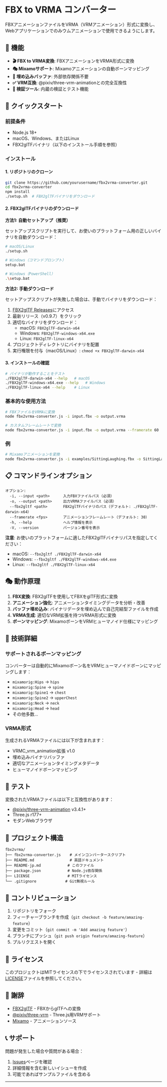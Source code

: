 # FBX to VRMA コンバーター

FBXアニメーションファイルをVRMA（VRMアニメーション）形式に変換し、Webアプリケーションでのみウムアニメーションで使用できるようにします。

## 🎯 機能

- **🎬 FBX to VRMA変換**: FBXアニメーションをVRMA形式に変換
- **🎭 Mixamoサポート**: Mixamoアニメーションの自動ボーンマッピング
- **🔧 埋め込みバッファ**: 外部依存関係不要
- **✅ VRM互換**: @pixiv/three-vrm-animationとの完全互換性
- **🧪 検証ツール**: 内蔵の検証とテスト機能

## 🚀 クイックスタート

### 前提条件

- Node.js 18+
- macOS、Windows、またはLinux
- FBX2glTFバイナリ（以下のインストール手順を参照）

### インストール

#### 1. リポジトリのクローン

```bash
git clone https://github.com/yourusername/fbx2vrma-converter.git
cd fbx2vrma-converter
npm install
./setup.sh  # FBX2glTFバイナリをダウンロード
```

#### 2. FBX2glTFバイナリのダウンロード

**方法1: 自動セットアップ（推奨）**

セットアップスクリプトを実行して、お使いのプラットフォーム用の正しいバイナリを自動ダウンロード：

```bash
# macOS/Linux
./setup.sh

# Windows（コマンドプロンプト）
setup.bat

# Windows（PowerShell）
.\setup.bat
```

**方法2: 手動ダウンロード**

セットアップスクリプトが失敗した場合は、手動でバイナリをダウンロード：

1. [FBX2glTF Releases](https://github.com/facebookincubator/FBX2glTF/releases)にアクセス
2. 最新リリース（v0.9.7）をクリック
3. 適切なバイナリをダウンロード：
   - macOS: `FBX2glTF-darwin-x64`
   - Windows: `FBX2glTF-windows-x64.exe`
   - Linux: `FBX2glTF-linux-x64`
4. プロジェクトディレクトリにバイナリを配置
5. 実行権限を付与（macOS/Linux）: `chmod +x FBX2glTF-darwin-x64`

#### 3. インストールの確認

```bash
# バイナリが動作することをテスト
./FBX2glTF-darwin-x64 --help   # macOS
./FBX2glTF-windows-x64.exe --help   # Windows
./FBX2glTF-linux-x64 --help    # Linux
```

### 基本的な使用方法

```bash
# FBXファイルをVRMAに変換
node fbx2vrma-converter.js -i input.fbx -o output.vrma

# カスタムフレームレートで変換
node fbx2vrma-converter.js -i input.fbx -o output.vrma --framerate 60
```

### 例

```bash
# Mixamoアニメーションを変換
node fbx2vrma-converter.js -i examples/SittingLaughing.fbx -o SittingLaughing.vrma
```

## 📋 コマンドラインオプション

```
オプション:
  -i, --input <path>      入力FBXファイルパス（必須）
  -o, --output <path>     出力VRMAファイルパス（必須）
  --fbx2gltf <path>       FBX2glTFバイナリのパス（デフォルト: ./FBX2glTF-darwin-x64）
  --framerate <fps>       アニメーションフレームレート（デフォルト: 30）
  -h, --help              ヘルプ情報を表示
  -V, --version           バージョン番号を表示
```

**注意**: お使いのプラットフォームに適したFBX2glTFバイナリパスを指定してください：
- macOS: `--fbx2gltf ./FBX2glTF-darwin-x64`
- Windows: `--fbx2gltf ./FBX2glTF-windows-x64.exe`
- Linux: `--fbx2gltf ./FBX2glTF-linux-x64`

## 🎭 動作原理

1. **FBX変換**: FBX2glTFを使用してFBXをglTF形式に変換
2. **アニメーション強化**: アニメーションタイミングデータを分析・改善
3. **バッファ埋め込み**: バイナリデータを埋め込んで自己完結型ファイルを作成
4. **VRMA生成**: 適切なVRM拡張を持つVRMA形式に変換
5. **ボーンマッピング**: MixamoボーンをVRMヒューマノイド仕様にマッピング

## 🔧 技術詳細

### サポートされるボーンマッピング

コンバーターは自動的にMixamoボーン名をVRMヒューマノイドボーンにマッピングします：

- `mixamorig:Hips` → `hips`
- `mixamorig:Spine` → `spine`
- `mixamorig:Spine1` → `chest`
- `mixamorig:Spine2` → `upperChest`
- `mixamorig:Neck` → `neck`
- `mixamorig:Head` → `head`
- その他多数...

### VRMA形式

生成されるVRMAファイルには以下が含まれます：
- VRMC_vrm_animation拡張 v1.0
- 埋め込みバイナリバッファ
- 適切なアニメーションタイミングメタデータ
- ヒューマノイドボーンマッピング

## 🧪 テスト

変換されたVRMAファイルは以下と互換性があります：
- [@pixiv/three-vrm-animation](https://github.com/pixiv/three-vrm) v3.4.1+
- Three.js r177+
- モダンWebブラウザ

## 📁 プロジェクト構造

```
fbx2vrma/
├── fbx2vrma-converter.js    # メインコンバータースクリプト
├── README.md                # 英語ドキュメント
├── README-jp.md            # このファイル
├── package.json            # Node.js依存関係
├── LICENSE                 # MITライセンス
└── .gitignore             # Git無視ルール
```

## 🤝 コントリビューション

1. リポジトリをフォーク
2. フィーチャーブランチを作成（`git checkout -b feature/amazing-feature`）
3. 変更をコミット（`git commit -m 'Add amazing feature'`）
4. ブランチにプッシュ（`git push origin feature/amazing-feature`）
5. プルリクエストを開く

## 📄 ライセンス

このプロジェクトはMITライセンスの下でライセンスされています - 詳細は[LICENSE](LICENSE)ファイルを参照してください。

## 🙏 謝辞

- [FBX2glTF](https://github.com/facebookincubator/FBX2glTF) - FBXからglTFへの変換
- [@pixiv/three-vrm](https://github.com/pixiv/three-vrm) - Three.js用VRMサポート
- [Mixamo](https://www.mixamo.com/) - アニメーションソース

## 📞 サポート

問題が発生した場合や質問がある場合：

1. [Issues](https://github.com/yourusername/fbx2vrma-converter/issues)ページを確認
2. 詳細情報を含む新しいイシューを作成
3. 可能であればサンプルファイルを含める

---